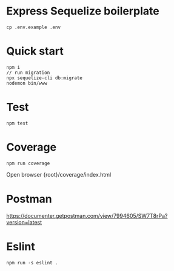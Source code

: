 # Express Sequelize boilerplate
```
cp .env.example .env
```
# Quick start
```
npm i
// run migration
npx sequelize-cli db:migrate
nodemon bin/www
```

# Test
```
npm test
```
# Coverage

```
npm run coverage
```
Open browser
{root}/coverage/index.html

# Postman

https://documenter.getpostman.com/view/7994605/SW7T8rPa?version=latest

# Eslint

```
npm run -s eslint .
```
